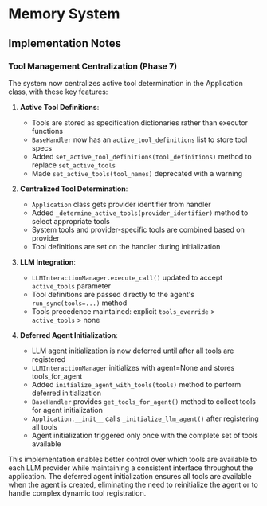 # Memory System

## Implementation Notes

### Tool Management Centralization (Phase 7)

The system now centralizes active tool determination in the Application class, with these key features:

1. **Active Tool Definitions**:
   - Tools are stored as specification dictionaries rather than executor functions
   - `BaseHandler` now has an `active_tool_definitions` list to store tool specs
   - Added `set_active_tool_definitions(tool_definitions)` method to replace `set_active_tools`
   - Made `set_active_tools(tool_names)` deprecated with a warning

2. **Centralized Tool Determination**:
   - `Application` class gets provider identifier from handler
   - Added `_determine_active_tools(provider_identifier)` method to select appropriate tools
   - System tools and provider-specific tools are combined based on provider
   - Tool definitions are set on the handler during initialization

3. **LLM Integration**:
   - `LLMInteractionManager.execute_call()` updated to accept `active_tools` parameter
   - Tool definitions are passed directly to the agent's `run_sync(tools=...)` method
   - Tools precedence maintained: explicit `tools_override` > `active_tools` > none

4. **Deferred Agent Initialization**:
   - LLM agent initialization is now deferred until after all tools are registered
   - `LLMInteractionManager` initializes with agent=None and stores tools_for_agent
   - Added `initialize_agent_with_tools(tools)` method to perform deferred initialization
   - `BaseHandler` provides `get_tools_for_agent()` method to collect tools for agent initialization
   - `Application.__init__` calls `_initialize_llm_agent()` after registering all tools
   - Agent initialization triggered only once with the complete set of tools available

This implementation enables better control over which tools are available to each LLM provider while maintaining a consistent interface throughout the application. The deferred agent initialization ensures all tools are available when the agent is created, eliminating the need to reinitialize the agent or to handle complex dynamic tool registration.